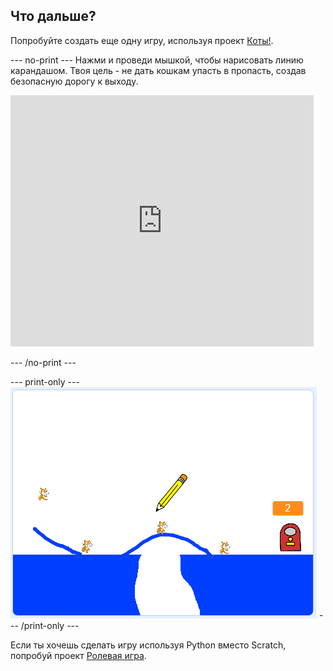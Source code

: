 ## Что дальше?

Попробуйте создать еще одну игру, используя проект [Коты!](https://projects.raspberrypi.org/en/projects/cats?utm_source=pathway&utm_medium=whatnext&utm_campaign=projects).

\--- no-print \--- Нажми и проведи мышкой, чтобы нарисовать линию карандашом. Твоя цель - не дать кошкам упасть в пропасть, создав безопасную дорогу к выходу.

<div class="scratch-preview">
  <iframe allowtransparency="true" width="485" height="402" src="https://scratch.mit.edu/projects/embed/253667883/?autostart=false" frameborder="0" scrolling="no"></iframe>
</div>

\--- /no-print \---

\--- print-only \--- ![Cats finished](images/cats-finished.png) \--- /print-only \---

Если ты хочешь сделать игру используя Python вместо Scratch, попробуй проект [Ролевая игра](https://projects.raspberrypi.org/en/projects/rpg?utm_source=pathway&utm_medium=whatnext&utm_campaign=projects).